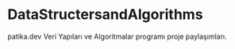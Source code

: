 # DataStructersandAlgorithms

patika.dev Veri Yapıları ve Algoritmalar programı proje paylaşımları. 